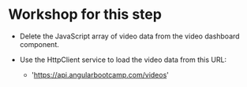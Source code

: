 # Workshop for this step

* Delete the JavaScript array of video data from the video dashboard component.

* Use the HttpClient service to load the video data from this URL:
  * 'https://api.angularbootcamp.com/videos'

